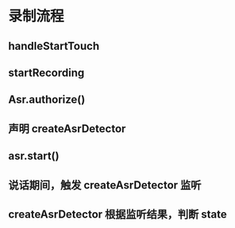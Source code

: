 # 录制流程

## handleStartTouch

## startRecording

## Asr.authorize()

## 声明 createAsrDetector

## asr.start()

## 说话期间，触发 createAsrDetector 监听

## createAsrDetector 根据监听结果，判断 state

